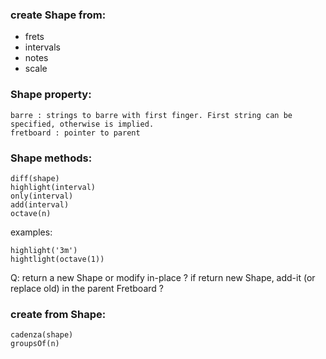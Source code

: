 
### create Shape from:

- frets
- intervals
- notes
- scale

### Shape property:

    barre : strings to barre with first finger. First string can be specified, otherwise is implied.
    fretboard : pointer to parent
       

### Shape methods:

    diff(shape) 
    highlight(interval)
    only(interval)
    add(interval)
    octave(n)

examples:

    highlight('3m')
    hightlight(octave(1))
    
Q: return a new Shape or modify in-place ? if return new Shape, add-it (or replace old) in the parent Fretboard ?

    
    
### create from Shape:

    cadenza(shape)
    groupsOf(n)
    
    
    
    
    
    
    

